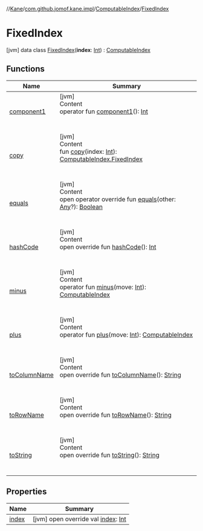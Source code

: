 //[Kane](../../../index.md)/[com.github.jomof.kane.impl](../../index.md)/[ComputableIndex](../index.md)/[FixedIndex](index.md)



# FixedIndex  
 [jvm] data class [FixedIndex](index.md)(**index**: [Int](https://kotlinlang.org/api/latest/jvm/stdlib/kotlin/-int/index.html)) : [ComputableIndex](../index.md)   


## Functions  
  
|  Name|  Summary| 
|---|---|
| <a name="com.github.jomof.kane.impl/ComputableIndex.FixedIndex/component1/#/PointingToDeclaration/"></a>[component1](component1.md)| <a name="com.github.jomof.kane.impl/ComputableIndex.FixedIndex/component1/#/PointingToDeclaration/"></a>[jvm]  <br>Content  <br>operator fun [component1](component1.md)(): [Int](https://kotlinlang.org/api/latest/jvm/stdlib/kotlin/-int/index.html)  <br><br><br>
| <a name="com.github.jomof.kane.impl/ComputableIndex.FixedIndex/copy/#kotlin.Int/PointingToDeclaration/"></a>[copy](copy.md)| <a name="com.github.jomof.kane.impl/ComputableIndex.FixedIndex/copy/#kotlin.Int/PointingToDeclaration/"></a>[jvm]  <br>Content  <br>fun [copy](copy.md)(index: [Int](https://kotlinlang.org/api/latest/jvm/stdlib/kotlin/-int/index.html)): [ComputableIndex.FixedIndex](index.md)  <br><br><br>
| <a name="kotlin/Any/equals/#kotlin.Any?/PointingToDeclaration/"></a>[equals](../../../com.github.jomof.kane.impl.types/-double-algebraic-type/index.md#%5Bkotlin%2FAny%2Fequals%2F%23kotlin.Any%3F%2FPointingToDeclaration%2F%5D%2FFunctions%2F-328528196)| <a name="kotlin/Any/equals/#kotlin.Any?/PointingToDeclaration/"></a>[jvm]  <br>Content  <br>open operator override fun [equals](../../../com.github.jomof.kane.impl.types/-double-algebraic-type/index.md#%5Bkotlin%2FAny%2Fequals%2F%23kotlin.Any%3F%2FPointingToDeclaration%2F%5D%2FFunctions%2F-328528196)(other: [Any](https://kotlinlang.org/api/latest/jvm/stdlib/kotlin/-any/index.html)?): [Boolean](https://kotlinlang.org/api/latest/jvm/stdlib/kotlin/-boolean/index.html)  <br><br><br>
| <a name="kotlin/Any/hashCode/#/PointingToDeclaration/"></a>[hashCode](../../../com.github.jomof.kane.impl.types/-double-algebraic-type/index.md#%5Bkotlin%2FAny%2FhashCode%2F%23%2FPointingToDeclaration%2F%5D%2FFunctions%2F-328528196)| <a name="kotlin/Any/hashCode/#/PointingToDeclaration/"></a>[jvm]  <br>Content  <br>open override fun [hashCode](../../../com.github.jomof.kane.impl.types/-double-algebraic-type/index.md#%5Bkotlin%2FAny%2FhashCode%2F%23%2FPointingToDeclaration%2F%5D%2FFunctions%2F-328528196)(): [Int](https://kotlinlang.org/api/latest/jvm/stdlib/kotlin/-int/index.html)  <br><br><br>
| <a name="com.github.jomof.kane.impl/ComputableIndex/minus/#kotlin.Int/PointingToDeclaration/"></a>[minus](../minus.md)| <a name="com.github.jomof.kane.impl/ComputableIndex/minus/#kotlin.Int/PointingToDeclaration/"></a>[jvm]  <br>Content  <br>operator fun [minus](../minus.md)(move: [Int](https://kotlinlang.org/api/latest/jvm/stdlib/kotlin/-int/index.html)): [ComputableIndex](../index.md)  <br><br><br>
| <a name="com.github.jomof.kane.impl/ComputableIndex/plus/#kotlin.Int/PointingToDeclaration/"></a>[plus](../plus.md)| <a name="com.github.jomof.kane.impl/ComputableIndex/plus/#kotlin.Int/PointingToDeclaration/"></a>[jvm]  <br>Content  <br>operator fun [plus](../plus.md)(move: [Int](https://kotlinlang.org/api/latest/jvm/stdlib/kotlin/-int/index.html)): [ComputableIndex](../index.md)  <br><br><br>
| <a name="com.github.jomof.kane.impl/ComputableIndex.FixedIndex/toColumnName/#/PointingToDeclaration/"></a>[toColumnName](to-column-name.md)| <a name="com.github.jomof.kane.impl/ComputableIndex.FixedIndex/toColumnName/#/PointingToDeclaration/"></a>[jvm]  <br>Content  <br>open override fun [toColumnName](to-column-name.md)(): [String](https://kotlinlang.org/api/latest/jvm/stdlib/kotlin/-string/index.html)  <br><br><br>
| <a name="com.github.jomof.kane.impl/ComputableIndex.FixedIndex/toRowName/#/PointingToDeclaration/"></a>[toRowName](to-row-name.md)| <a name="com.github.jomof.kane.impl/ComputableIndex.FixedIndex/toRowName/#/PointingToDeclaration/"></a>[jvm]  <br>Content  <br>open override fun [toRowName](to-row-name.md)(): [String](https://kotlinlang.org/api/latest/jvm/stdlib/kotlin/-string/index.html)  <br><br><br>
| <a name="com.github.jomof.kane.impl/ComputableIndex.FixedIndex/toString/#/PointingToDeclaration/"></a>[toString](to-string.md)| <a name="com.github.jomof.kane.impl/ComputableIndex.FixedIndex/toString/#/PointingToDeclaration/"></a>[jvm]  <br>Content  <br>open override fun [toString](to-string.md)(): [String](https://kotlinlang.org/api/latest/jvm/stdlib/kotlin/-string/index.html)  <br><br><br>


## Properties  
  
|  Name|  Summary| 
|---|---|
| <a name="com.github.jomof.kane.impl/ComputableIndex.FixedIndex/index/#/PointingToDeclaration/"></a>[index](--index--.md)| <a name="com.github.jomof.kane.impl/ComputableIndex.FixedIndex/index/#/PointingToDeclaration/"></a> [jvm] open override val [index](--index--.md): [Int](https://kotlinlang.org/api/latest/jvm/stdlib/kotlin/-int/index.html)   <br>

